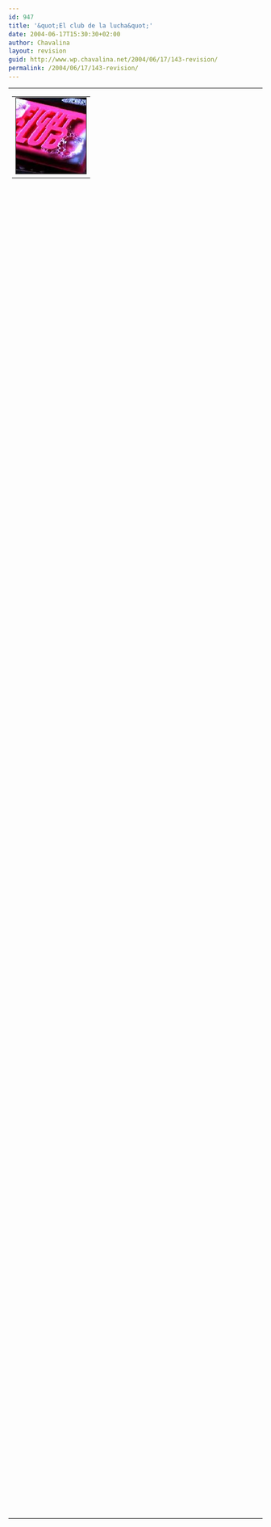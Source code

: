 ```yaml
---
id: 947
title: '&quot;El club de la lucha&quot;'
date: 2004-06-17T15:30:30+02:00
author: Chavalina
layout: revision
guid: http://www.wp.chavalina.net/2004/06/17/143-revision/
permalink: /2004/06/17/143-revision/
---
```

<table width="100%" border="0" cellpadding="0" cellspacing="0">
  <tr>
    <td>
      <table border="0" cellspacing="5" cellpadding="10" width="1" align="left">
        <tr>
          <td>
            <img src="/imagenes/fotos/fightclub.jpg" alt="el club de la lucha" width="139" height="150" border="1" />
          </td>
        </tr>
      </table>
      
      <p>
        Mañana ponen en telecinco por la noche la película "El club de la lucha".
      </p>
      
      <p>
        Esta película me sorprendió para bien la primera vez que la vi, y os la recomiendo a todos, si no podéis mañana alquiladla o bajadla o lo que sea. Creo que no se promocionó adecuadamente, demasiados puñetazos y poca chicha, cuando tiene mucho más que la gran dosis de violencia gratuita que ofrece el trailer (que desde luego también tiene violencia, claro).
      </p>
      
      <p>
        Si estáis atentos podréis ver unas cuantas imágenes "insertadas" entre los fotogramas, a ver quién me dice qué es lo que se ve (sin hacer trampa, listillos), lo siento pero no tengo cuentas de Gmail para ofrecer como premio, intentad pillarlo aunque sea sólo como curiosidad 🙂
      </p>
      
      <p>
        Por cierto, "la primera regla del Club de la Lucha es no hablar del Club de la Lucha". ¿Qué pasaría si las bitácoras se aplicaran el mismo principio?
      </p>
    </td>
  </tr>
</table>